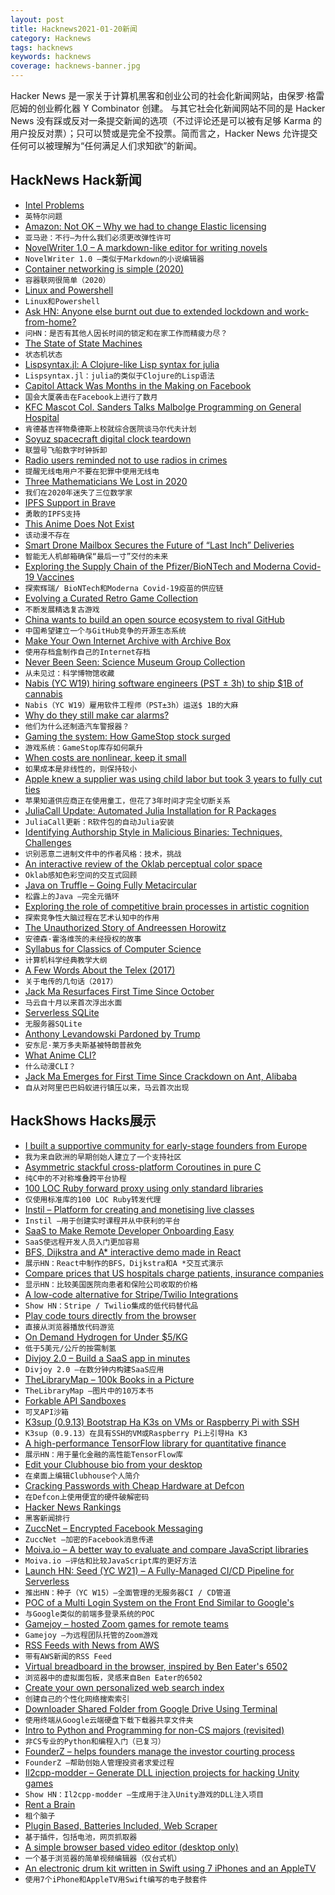 ```yaml
---
layout: post
title: Hacknews2021-01-20新闻
category: Hacknews
tags: hacknews
keywords: hacknews
coverage: hacknews-banner.jpg
---
```


Hacker News 是一家关于计算机黑客和创业公司的社会化新闻网站，由保罗·格雷厄姆的创业孵化器 Y Combinator 创建。
与其它社会化新闻网站不同的是 Hacker News 没有踩或反对一条提交新闻的选项（不过评论还是可以被有足够 Karma 的用户投反对票）；只可以赞或是完全不投票。简而言之，Hacker News 允许提交任何可以被理解为“任何满足人们求知欲”的新闻。

## HackNews Hack新闻


- [Intel Problems](https://stratechery.com/2021/intel-problems/)
- `英特尔问题`
- [Amazon: Not OK – Why we had to change Elastic licensing](https://www.elastic.co/blog/why-license-change-AWS)
- `亚马逊：不行–为什么我们必须更改弹性许可`
- [NovelWriter 1.0 – A markdown-like editor for writing novels](https://novelwriter.io/)
- `NovelWriter 1.0 –类似于Markdown的小说编辑器`
- [Container networking is simple (2020)](https://iximiuz.com/en/posts/container-networking-is-simple/)
- `容器联网很简单（2020）`
- [Linux and Powershell](https://matteoguadrini.github.io/posts/linux-and-powershell/)
- `Linux和Powershell`
- [Ask HN: Anyone else burnt out due to extended lockdown and work-from-home?](item?id=25833639)
- `问HN：是否有其他人因长时间的锁定和在家工作而精疲力尽？`
- [The State of State Machines](https://googleprojectzero.blogspot.com/2021/01/the-state-of-state-machines.html)
- `状态机状态`
- [Lispsyntax.jl: A Clojure-like Lisp syntax for julia](https://github.com/swadey/LispSyntax.jl)
- `Lispsyntax.jl：julia的类似于Clojure的Lisp语法`
- [Capitol Attack Was Months in the Making on Facebook](https://www.techtransparencyproject.org/articles/capitol-attack-was-months-making-facebook)
- `国会大厦袭击在Facebook上进行了数月`
- [KFC Mascot Col. Sanders Talks Malbolge Programming on General Hospital](https://esoteric.codes/blog/kfc-col-sanders-talks-malbolge-general-hospital)
- `肯德基吉祥物桑德斯上校就综合医院谈马尔代夫计划`
- [Soyuz spacecraft digital clock teardown](http://www.righto.com/2020/01/inside-digital-clock-from-soyuz.html)
- `联盟号飞船数字时钟拆卸`
- [Radio users reminded not to use radios in crimes](http://www.arrl.org/news/fcc-issues-enforcement-advisory-radio-users-reminded-not-to-use-radios-in-crimes)
- `提醒无线电用户不要在犯罪中使用无线电`
- [Three Mathematicians We Lost in 2020](https://www.newyorker.com/culture/annals-of-inquiry/three-mathematicians-we-lost-in-2020)
- `我们在2020年迷失了三位数学家`
- [IPFS Support in Brave](https://brave.com/ipfs-support/)
- `勇敢的IPFS支持`
- [This Anime Does Not Exist](https://thisanimedoesnotexist.ai/)
- `该动漫不存在`
- [Smart Drone Mailbox Secures the Future of “Last Inch” Deliveries](https://now.northropgrumman.com/smart-drone-mailbox-secures-the-future-of-last-inch-deliveries/)
- `智能无人机邮箱确保“最后一寸”交付的未来`
- [Exploring the Supply Chain of the Pfizer/BioNTech and Moderna Covid-19 Vaccines](https://blog.jonasneubert.com/2021/01/10/exploring-the-supply-chain-of-the-pfizer-biontech-and-moderna-covid-19-vaccines/)
- `探索辉瑞/ BioNTech和Moderna Covid-19疫苗的供应链`
- [Evolving a Curated Retro Game Collection](https://www.racketboy.com/journal/evolving-a-curated-retro-game-collection-fine-tuning-av-setups)
- `不断发展精选复古游戏`
- [China wants to build an open source ecosystem to rival GitHub](https://restofworld.org/2021/china-gitee-to-rival-github/)
- `中国希望建立一个与GitHub竞争的开源生态系统`
- [Make Your Own Internet Archive with Archive Box](https://nixintel.info/osint-tools/make-your-own-internet-archive-with-archive-box/)
- `使用存档盒制作自己的Internet存档`
- [Never Been Seen: Science Museum Group Collection](https://thesciencemuseum.github.io/never-been-seen/index.html)
- `从未见过：科学博物馆收藏`
- [Nabis (YC W19) hiring software engineers (PST ± 3h) to ship $1B of cannabis](https://angel.co/company/nabis/jobs/650850-senior-software-engineer)
- `Nabis（YC W19）雇用软件工程师（PST±3h）运送$ 1B的大麻`
- [Why do they still make car alarms?](https://www.popularmechanics.com/cars/a17477/why-the-hell-do-they-still-make-car-alarms/)
- `他们为什么还制造汽车警报器？`
- [Gaming the system: How GameStop stock surged](https://arstechnica.com/gaming/2021/01/gaming-the-system-how-gamestop-stock-surged-1500-in-nine-months/)
- `游戏系统：GameStop库存如何飙升`
- [When costs are nonlinear, keep it small](https://jessitron.com/2021/01/18/when-costs-are-nonlinear-keep-it-small/)
- `如果成本是非线性的，则保持较小`
- [Apple knew a supplier was using child labor but took 3 years to fully cut ties](https://www.businessinsider.com/apple-knowingly-used-child-labor-supplier-3-years-cut-costs-2020-12)
- `苹果知道供应商正在使用童工，但花了3年时间才完全切断关系`
- [JuliaCall Update: Automated Julia Installation for R Packages](https://www.stochasticlifestyle.com/juliacall-update-automated-julia-installation-for-r-packages/)
- `JuliaCall更新：R软件包的自动Julia安装`
- [Identifying Authorship Style in Malicious Binaries: Techniques, Challenges](https://arxiv.org/abs/2101.06124)
- `识别恶意二进制文件中的作者风格：技术，挑战`
- [An interactive review of the Oklab perceptual color space](https://raphlinus.github.io/color/2021/01/18/oklab-critique.html)
- `Oklab感知色彩空间的交互式回顾`
- [Java on Truffle – Going Fully Metacircular](https://medium.com/graalvm/java-on-truffle-going-fully-metacircular-215531e3f840)
- `松露上的Java –完全元循环`
- [Exploring the role of competitive brain processes in artistic cognition](https://medicalxpress.com/news/2021-01-exploring-role-competitive-brain-artistic.html)
- `探索竞争性大脑过程在艺术认知中的作用`
- [The Unauthorized Story of Andreessen Horowitz](https://www.newcomer.co/p/the-unauthorized-story-of-andreessen)
- `安德森·霍洛维茨的未经授权的故事`
- [Syllabus for Classics of Computer Science](https://canvas.harvard.edu/courses/34992/assignments/syllabus)
- `计算机科学经典教学大纲`
- [A Few Words About the Telex (2017)](https://vulcanhammer.info/2017/07/14/a-few-words-about-the-telex/)
- `关于电传的几句话（2017）`
- [Jack Ma Resurfaces First Time Since October](https://www.reuters.com/article/us-china-alibaba-jack-ma/alibabas-jack-ma-makes-first-public-appearance-since-oct-in-online-meeting-state-media-idUSKBN29P0CA)
- `马云自十月以来首次浮出水面`
- [Serverless SQLite](https://sql.lspgn.workers.dev/?hn)
- `无服务器SQLite`
- [Anthony Levandowski Pardoned by Trump](https://www.whitehouse.gov/briefings-statements/statement-press-secretary-regarding-executive-grants-clemency-012021/)
- `安东尼·莱万多夫斯基被特朗普赦免`
- [What Anime CLI?](https://github.com/irevenko/what-anime-cli)
- `什么动漫CLI？`
- [Jack Ma Emerges for First Time Since Crackdown on Ant, Alibaba](https://www.bloomberg.com/news/articles/2021-01-20/jack-ma-emerges-for-first-time-since-crackdown-on-ant-alibaba)
- `自从对阿里巴巴蚂蚁进行镇压以来，马云首次出现`


## HackShows Hacks展示

- [ I built a supportive community for early-stage founders from Europe](https://enter.network)
- `我为来自欧洲的早期创始人建立了一个支持社区`
- [ Asymmetric stackful cross-platform Coroutines in pure C](https://github.com/edubart/minicoro)
- `纯C中的不对称堆叠跨平台协程`
- [ 100 LOC Ruby forward proxy using only standard libraries](https://github.com/jamesmoriarty/forward-proxy)
- `仅使用标准库的100 LOC Ruby转发代理`
- [ Instil – Platform for creating and monetising live classes](https://instil.live/)
- `Instil –用于创建实时课程并从中获利的平台`
- [ SaaS to Make Remote Developer Onboarding Easy](https://fastlyn.com/)
- `SaaS使远程开发人员入门更加容易`
- [ BFS, Dijkstra and A* interactive demo made in React](https://github.com/npretto/pathfinding)
- `展示HN：React中制作的BFS，Dijkstra和A *交互式演示`
- [ Compare prices that US hospitals charge patients, insurance companies](https://turquoise.health/)
- `显示HN：比较美国医院向患者和保险公司收取的价格`
- [ A low-code alternative for Stripe/Twilio Integrations](https://appstitch.dev)
- `Show HN：Stripe / Twilio集成的低代码替代品`
- [ Play code tours directly from the browser](https://github.com/doctolib/code-tours-github)
- `直接从浏览器播放代码游览`
- [ On Demand Hydrogen for Under $5/KG](https://teznic.com/pages/hydrogen)
- `低于5美元/公斤的按需制氢`
- [ Divjoy 2.0 – Build a SaaS app in minutes](https://divjoy.com)
- `Divjoy 2.0 –在数分钟内构建SaaS应用`
- [ TheLibraryMap – 100k Books in a Picture](https://thelibrarymap.com/)
- `TheLibraryMap –图片中的10万本书`
- [ Forkable API Sandboxes](https://rapidstash.io)
- `可叉API沙箱`
- [ K3sup (0.9.13) Bootstrap Ha K3s on VMs or Raspberry Pi with SSH](https://github.com/alexellis/k3sup/releases/tag/0.9.13)
- `K3sup（0.9.13）在具有SSH的VM或Raspberry Pi上引导Ha K3`
- [ A high-performance TensorFlow library for quantitative finance](https://github.com/google/tf-quant-finance)
- `展示HN：用于量化金融的高性能TensorFlow库`
- [ Edit your Clubhouse bio from your desktop](http://clubhousebio.xyz/)
- `在桌面上编辑Clubhouse个人简介`
- [ Cracking Passwords with Cheap Hardware at Defcon](https://www.go350.com/posts/cracking-passwords-with-cheap-hardware-at-defcon/)
- `在Defcon上使用便宜的硬件破解密码`
- [ Hacker News Rankings](https://www.hakaran.com)
- `黑客新闻排行`
- [ ZuccNet – Encrypted Facebook Messaging](https://github.com/tomquirk/zuccnet#zuccnet)
- `ZuccNet –加密的Facebook消息传递`
- [ Moiva.io – A better way to evaluate and compare JavaScript libraries](https://moiva.io/)
- `Moiva.io –评估和比较JavaScript库的更好方法`
- [Launch HN: Seed (YC W21) – A Fully-Managed CI/CD Pipeline for Serverless](item?id=25835280)
- `推出HN：种子（YC W15）–全面管理的无服务器CI / CD管道`
- [ POC of a Multi Login System on the Front End Similar to Google's](https://bilalkhoukhi.com/blog/single-app-multi-login)
- `与Google类似的前端多登录系统的POC`
- [ Gamejoy – hosted Zoom games for remote teams](https://www.gamejoyhq.com/)
- `Gamejoy –为远程团队托管的Zoom游戏`
- [ RSS Feeds with News from AWS](https://www.cloudnews.dev/feeds)
- `带有AWS新闻的RSS Feed`
- [ Virtual breadboard in the browser, inspired by Ben Eater's 6502](https://www.tejotron.com/)
- `浏览器中的虚拟面包板，灵感来自Ben Eater的6502`
- [ Create your own personalized web search index](https://crawlcrawler.com)
- `创建自己的个性化网络搜索索引`
- [ Downloader Shared Folder from Google Drive Using Terminal](https://gist.github.com/majdiyassin20/a8a1e4a4c01f22ad29cda19bdbc05360)
- `使用终端从Google云端硬盘下载下载器共享文件夹`
- [ Intro to Python and Programming for non-CS majors (revisited)](item?id=25837545)
- `非CS专业的Python和编程入门（已复习）`
- [ FounderZ – helps founders manage the investor courting process](https://founderz.nocodez.com/)
- `FounderZ –帮助创始人管理投资者求爱过程`
- [ Il2cpp-modder – Generate DLL injection projects for hacking Unity games](https://github.com/juanmjacobs/il2cpp-modder)
- `Show HN：Il2cpp-modder –生成用于注入Unity游戏的DLL注入项目`
- [ Rent a Brain](https://thesageboard.com/ask-question)
- `租个脑子`
- [ Plugin Based, Batteries Included, Web Scraper](https://github.com/get-set-fetch/scraper)
- `基于插件，包括电池，网页抓取器`
- [ A simple browser based video editor (desktop only)](https://bwasti.github.io/mebm/)
- `一个基于浏览器的简单视频编辑器（仅台式机）`
- [ An electronic drum kit written in Swift using 7 iPhones and an AppleTV](https://github.com/goawaygeek/TVDrums)
- `使用7个iPhone和AppleTV用Swift编写的电子鼓套件`

